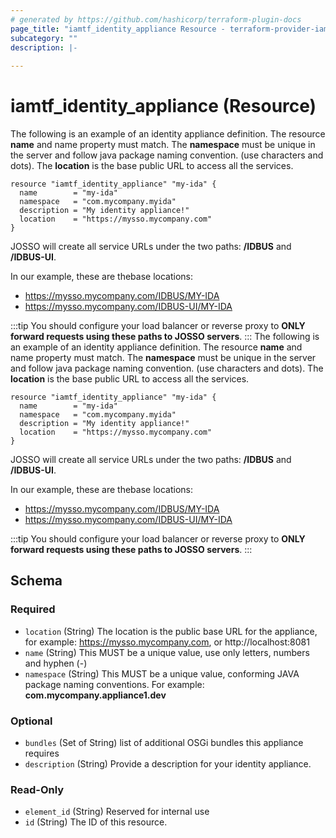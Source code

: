 ```yaml
---
# generated by https://github.com/hashicorp/terraform-plugin-docs
page_title: "iamtf_identity_appliance Resource - terraform-provider-iamtf"
subcategory: ""
description: |-
  
---
```


# iamtf_identity_appliance (Resource)





The following is an example of an identity appliance definition.  The resource **name** and name property must match.  The **namespace** must be unique in the server and follow java package naming convention.  (use characters and dots). The **location** is the base public URL to access all the services.

```
resource "iamtf_identity_appliance" "my-ida" {
  name        = "my-ida"
  namespace   = "com.mycompany.myida"
  description = "My identity appliance!"
  location    = "https://mysso.mycompany.com"
}

```

JOSSO will create all service URLs under the two paths: **/IDBUS** and **/IDBUS-UI**.

In our example, these are thebase locations:

* https://mysso.mycompany.com/IDBUS/MY-IDA
* https://mysso.mycompany.com/IDBUS-UI/MY-IDA

:::tip
You should configure your load balancer or reverse proxy to **ONLY forward requests using these paths to JOSSO servers**.
:::
The following is an example of an identity appliance definition.  The resource **name** and name property must match.  The **namespace** must be unique in the server and follow java package naming convention.  (use characters and dots). The **location** is the base public URL to access all the services.

```
resource "iamtf_identity_appliance" "my-ida" {
  name        = "my-ida"
  namespace   = "com.mycompany.myida"
  description = "My identity appliance!"
  location    = "https://mysso.mycompany.com"
}

```

JOSSO will create all service URLs under the two paths: **/IDBUS** and **/IDBUS-UI**.

In our example, these are thebase locations:

* https://mysso.mycompany.com/IDBUS/MY-IDA
* https://mysso.mycompany.com/IDBUS-UI/MY-IDA

:::tip
You should configure your load balancer or reverse proxy to **ONLY forward requests using these paths to JOSSO servers**.
:::
<!-- schema generated by tfplugindocs -->
## Schema

### Required

- `location` (String) The location is the public base URL for the appliance, for example: https://mysso.mycompany.com, or http://localhost:8081
- `name` (String) This MUST be a unique value, use only letters, numbers and hyphen (-)
- `namespace` (String) This MUST be a unique value, conforming JAVA package naming conventions. For example: **com.mycompany.appliance1.dev**

### Optional

- `bundles` (Set of String) list of additional OSGi bundles this appliance requires
- `description` (String) Provide a description for your identity appliance.

### Read-Only

- `element_id` (String) Reserved for internal use
- `id` (String) The ID of this resource.



